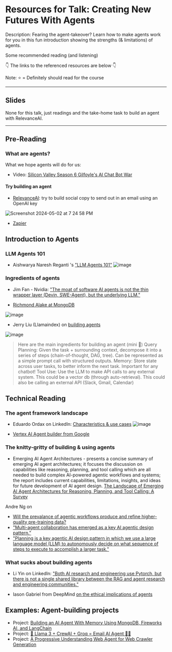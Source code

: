 # Resources for Talk: Creating New Futures With Agents
Description: Fearing the agent-takeover? Learn how to make agents work for you in this fun introduction showing the strengths (& limitations) of agents.

Some recommended reading (and listening)

👇 The links to the referenced resources are below 👇

Note: ⭐ = Definitely should read for the course

---
## Slides
None for this talk, just readings and the take-home task to build an agent with RelevanceAI. 


---
## Pre-Reading
### What are agents? 
What we hope agents will do for us: 
* Video: [Silicon Valley Season 6 Gilfoyle's AI Chat Bot War](https://www.youtube.com/watch?v=IWIusSdn1e4)

#### Try building an agent
* [RelevanceAI](https://relevanceai.com/agents): try to build social copy to send out in an email using an OpenAI key

![Screenshot 2024-05-02 at 7 24 58 PM](https://github.com/MMBazel/LO_GenAI_Workshops/assets/3360070/9efbb81c-55d3-4d92-a221-bbafe3de10db)

* [Zapier](https://zapier.com/ai)


## Introduction to Agents
### LLM Agents 101
* Aishwarya Naresh Reganti 's ["LLM Agents 101"](https://github.com/aishwaryanr/awesome-generative-ai-guide/blob/main/resources/agents_101_guide.md) 
![image](https://github.com/MMBazel/LO_GenAI_Workshops/assets/3360070/5caa13c6-2a7d-47fe-adc9-427ba5eef6c8)

### Ingredients of agents
* Jim Fan - Nvidia: ["The moat of software AI agents is not the thin wrapper layer (Devin, SWE-Agent), but the underlying LLM."](https://www.linkedin.com/posts/drjimfan_the-moat-of-software-ai-agents-is-not-the-activity-7183871380742922242-0NE3/?utm_source=share&utm_medium=member_desktop)

* [Richmond Alake at MongoDB](https://www.mongodb.com/developer/products/atlas/agent-fireworksai-mongodb-langchain/)

![image](https://github.com/MMBazel/LO_GenAI_Workshops/assets/3360070/8a4fade8-52d1-446a-870b-80912674db36)

* Jerry Liu (Llamaindex) on [building agents](https://twitter.com/jerryjliu0/status/1784279431739265439?s=12)
  
![image](https://github.com/MMBazel/LO_GenAI_Workshops/assets/3360070/d9b075a4-51ec-4b19-8e25-d47fd60d2a2d)

> Here are the main ingredients for building an agent (mini 🧵)
> Query Planning: Given the task + surrounding context, decompose it into a series of steps (chain-of-thought, DAG, tree). Can be represented as a simple prompt call with structured outputs.
> Memory: Store state across user tasks, to better inform the next task. Important for any chatbot!
> Tool Use: Use the LLM to make API calls to any external system. This could be a vector db (through auto-retrieval). This could also be calling an external API (Slack, Gmail, Calendar) 

## Technical Reading
### The agent framework landscape
* Eduardo Ordax on LinkedIn: [Characteristics & use cases](https://www.linkedin.com/posts/eordax_ai-genai-agent-activity-7188922479887736832-6rHM/?utm_source=share&utm_medium=member_desktop)
![image](https://github.com/MMBazel/LO_GenAI_Workshops/assets/3360070/ddd2800e-0536-4bd0-af2e-167962025a9d)

* [Vertex AI Agent builder from Google](https://www.linkedin.com/posts/paulroetzer_the-ai-show-episode-92-ai-reveals-at-google-activity-7186004839221395456-ezrq/?utm_source=share&utm_medium=member_ios)

### The knitty-gritty of building & using agents
* Emerging AI Agent Architectures - presents a concise summary of emerging AI agent architectures; it focuses the discussion on capabilities like reasoning, planning, and tool calling which are all needed to build complex AI-powered agentic workflows and systems; the report includes current capabilities, limitations, insights, and ideas for future development of AI agent design. [The Landscape of Emerging AI Agent Architectures for Reasoning, Planning, and Tool Calling: A Survey](https://arxiv.org/abs/2404.11584)

Andre Ng on
* [Will the prevalance of agentic workflows produce and refine higher-quality pre-training data?](https://www.linkedin.com/posts/andrewyng_apples-tiny-llms-amazon-rethinks-cashier-free-activity-7191823188215885825-blwT/?utm_source=share&utm_medium=member_desktop)
* ["Multi-agent collaboration has emerged as a key AI agentic design pattern."](https://www.linkedin.com/posts/andrewyng_ai-agents-with-lowno-code-hallucinations-activity-7186771840034340864-14ug/?utm_source=share&utm_medium=member_desktop)
* ["Planning is a key agentic AI design pattern in which we use a large language model (LLM) to autonomously decide on what sequence of steps to execute to accomplish a larger task."](https://www.linkedin.com/posts/andrewyng_autonomous-coding-agents-instability-at-activity-7185372097127366658-8DMS/?utm_source=share&utm_medium=member_desktop)

### What sucks about building agents
* Li Yin on LinkedIn: ["Both AI research and engineering use Pytorch, but there is not a single shared library between the RAG and agent research and engineering communities."](https://www.linkedin.com/posts/li-yin-ai_both-ai-research-and-engineering-use-pytorch-activity-7189366364694892544-Uk1U/?utm_source=share&utm_medium=member_ios)

* Iason Gabriel from DeepMind [on the ethical implications of agents](https://www.linkedin.com/posts/iason-gabriel_what-are-the-ethical-and-societal-implications-activity-7187028824071581696-znVD/?utm_source=share&utm_medium=member_desktop)

## Examples: Agent-building projects
* Project: [Building an AI Agent With Memory Using MongoDB, Fireworks AI, and LangChain](https://www.mongodb.com/developer/products/atlas/agent-fireworksai-mongodb-langchain/)
* Project: [🎥 Llama 3 + CrewAI + Groq = Email AI Agent 🤖📧](https://www.linkedin.com/posts/samwitteveen_llama3-crewai-groq-email-ai-agent-activity-7188367604061736961-ygLo/?utm_source=share&utm_medium=member_ios)
* Project: [A Progressive Understanding Web Agent for Web Crawler Generation](https://twitter.com/arankomatsuzaki/status/1782227184410669417?s=12)
